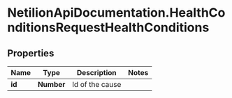 # NetilionApiDocumentation.HealthConditionsRequestHealthConditions

## Properties
Name | Type | Description | Notes
------------ | ------------- | ------------- | -------------
**id** | **Number** | Id of the cause | 



